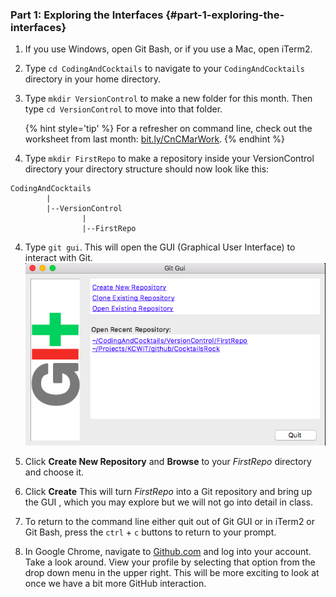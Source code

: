 ### Part 1: Exploring the Interfaces {#part-1-exploring-the-interfaces}

1.  If you use Windows, open Git Bash, or if you use a Mac, open iTerm2.

2.  Type `cd CodingAndCocktails` to navigate to your `CodingAndCocktails` directory in your home directory.

3. Type `mkdir VersionControl` to make a new folder for this month. Then type `cd VersionControl` to move into that folder.

    {% hint style='tip' %}
For a refresher on command line, check out the worksheet from last month: [bit.ly/CnCMarWork](http://bit.ly/CnCMarWork).
    {% endhint %}

3.  Type `mkdir FirstRepo` to make a repository inside your  VersionControl directory your directory structure should now look like this:
```
CodingAndCocktails
        |
        |--VersionControl
                |
                |--FirstRepo
```
4. Type `git gui`. This will open the GUI (Graphical User Interface) to interact with Git.
    ![](/images/gitgui.png)

5. Click **Create New Repository** and **Browse** to your _FirstRepo_ directory and choose it.

6. Click **Create** This will turn _FirstRepo_ into a Git repository and bring up the GUI , which you may explore but we will not go into detail in class.

7. To return to the command line either quit out of Git GUI or in iTerm2 or Git Bash, press the `ctrl` + `c` buttons to return to your prompt.

8. In Google Chrome, navigate to [Github.com](github.com) and log into your account. Take a look around.  View your profile by selecting that option from the drop down menu in the upper right.  This will be more exciting to look at once we have a bit more GitHub interaction. 
